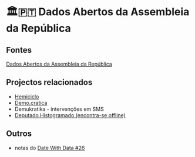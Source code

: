 # 🏛🇵🇹 Dados Abertos da Assembleia da República

## Fontes
[Dados Abertos da Assembleia da República](http://www.parlamento.pt/Cidadania/Paginas/DadosAbertos.aspx)

## Projectos relacionados

* [Hemiciclo](https://hemiciclo.pt)
* [Demo.cratica](htp://demo.cratica.org)
* Demukratika - intervenções em SMS
* [Deputado Histogramado (encontra-se offline)](http://expressao.xyz/deputado/index.htm?palavra=dados)


## Outros

* notas do [Date With Data #26](https://annuel2.framapad.org/p/datewithdata26)
